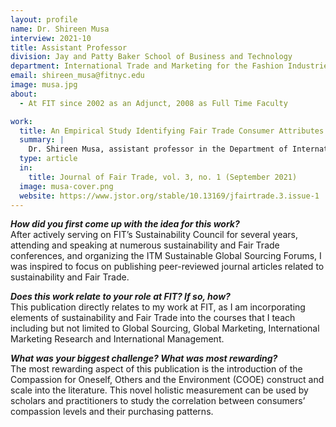 ```yaml
---
layout: profile
name: Dr. Shireen Musa
interview: 2021-10
title: Assistant Professor
division: Jay and Patty Baker School of Business and Technology
department: International Trade and Marketing for the Fashion Industries
email: shireen_musa@fitnyc.edu
image: musa.jpg
about:
  - At FIT since 2002 as an Adjunct, 2008 as Full Time Faculty

work:
  title: An Empirical Study Identifying Fair Trade Consumer Attributes of Compassion and Sustainability Awareness
  summary: |
    Dr. Shireen Musa, assistant professor in the Department of International Trade and Marketing, has published an article titled "An Empirical Study Identifying Fair Trade Consumer Attributes of Compassion and Sustainability Awareness" in the Journal of Fair Trade.  Her empirical research adds to the literature on Fair Trade fashion by introducing and validating two new constructs and scales related to Fair Trade fashion consumption.  The Journal of Fair Trade is a blind, peer-reviewed scholarly journal.  Her article appears in Volume 3, Issue 1 (September 2021).
  type: article
  in:
    title: Journal of Fair Trade, vol. 3, no. 1 (September 2021)
  image: musa-cover.png
  website: https://www.jstor.org/stable/10.13169/jfairtrade.3.issue-1
---
```

***How did you first come up with the idea for this work?***  
After actively serving on FIT’s Sustainability Council for several years, attending and speaking at numerous sustainability and Fair Trade conferences, and organizing the ITM Sustainable Global Sourcing Forums, I was inspired to focus on publishing peer-reviewed journal articles related to sustainability and Fair Trade.   

***Does this work relate to your role at FIT? If so, how?***  
This publication directly relates to my work at FIT, as I am incorporating elements of sustainability and Fair Trade into the courses that I teach including but not limited to Global Sourcing, Global Marketing, International Marketing Research and International Management.

***What was your biggest challenge? What was most rewarding?***  
The most rewarding aspect of this publication is the introduction of the Compassion for Oneself, Others and the Environment (COOE) construct and scale into the literature.  This novel holistic measurement can be used by scholars and practitioners to study the correlation between consumers’ compassion levels and their purchasing patterns. 
